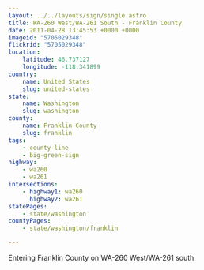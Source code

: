 ```yaml
---
layout: ../../layouts/sign/single.astro
title: WA-260 West/WA-261 South - Franklin County
date: 2011-04-28 13:45:53 +0000 +0000
imageid: "5705029348"
flickrid: "5705029348"
location:
    latitude: 46.737127
    longitude: -118.341899
country:
    name: United States
    slug: united-states
state:
    name: Washington
    slug: washington
county:
    name: Franklin County
    slug: franklin
tags:
    - county-line
    - big-green-sign
highway:
    - wa260
    - wa261
intersections:
    - highway1: wa260
      highway2: wa261
statePages:
    - state/washington
countyPages:
    - state/washington/franklin

---
```

Entering Franklin County on WA-260 West/WA-261 south.